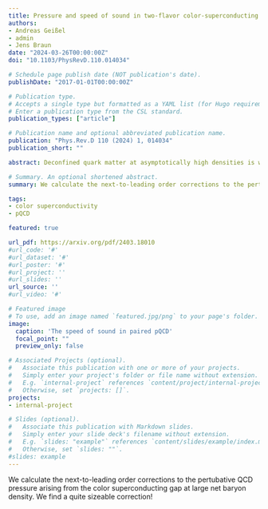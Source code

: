 ```yaml
---
title: Pressure and speed of sound in two-flavor color-superconducting quark matter at next-to-leading order
authors:
- Andreas Geißel
- admin
- Jens Braun
date: "2024-03-26T00:00:00Z"
doi: "10.1103/PhysRevD.110.014034"

# Schedule page publish date (NOT publication's date).
publishDate: "2017-01-01T00:00:00Z"

# Publication type.
# Accepts a single type but formatted as a YAML list (for Hugo requirements).
# Enter a publication type from the CSL standard.
publication_types: ["article"]

# Publication name and optional abbreviated publication name.
publication: "Phys.Rev.D 110 (2024) 1, 014034"
publication_short: ""

abstract: Deconfined quark matter at asymptotically high densities is weakly coupled, due to the asymptotic freedom of quantum chromodynamics. In this weak-coupling regime, bulk thermodynamic properties of quark matter, assuming a trivial ground state, are currently known to partial next-to-next-to-next-to-leading order. However, the ground state at high densities is expected to be a color superconductor, in which the excitation spectrum of (at least some) quarks exhibit a gap with a nonperturbative dependence on the strong coupling. In this work, we calculate the thermodynamic properties of color-superconducting quark matter at high densities and zero temperature at next-to-leading order (NLO) in the coupling in the presence of a finite gap. We work in the limit of two massless quark flavors, which corresponds to deconfined symmetric nuclear matter, and further assume that the gap is small compared to the quark chemical potential. In these limits, we find that the NLO corrections to the pressure and speed of sound are comparable in size to the leading-order effects of the gap, and further increase both quantities above their values for nonsuperconducting quark matter. We also provide a parametrization of the NLO speed of sound to guide phenomenology in the high-density region, and we furthermore comment on whether our findings should be expected to extend to the case of three-flavor quark matter of relevance to neutron stars.

# Summary. An optional shortened abstract.
summary: We calculate the next-to-leading order corrections to the pertubative QCD pressure arising from the color superconducting gap at large net baryon density. We find a quite sizeable correction!

tags:
- color superconductivity
- pQCD

featured: true

url_pdf: https://arxiv.org/pdf/2403.18010
#url_code: '#'
#url_dataset: '#'
#url_poster: '#'
#url_project: ''
#url_slides: ''
url_source: ''
#url_video: '#'

# Featured image
# To use, add an image named `featured.jpg/png` to your page's folder. 
image:
  caption: 'The speed of sound in paired pQCD'
  focal_point: ""
  preview_only: false

# Associated Projects (optional).
#   Associate this publication with one or more of your projects.
#   Simply enter your project's folder or file name without extension.
#   E.g. `internal-project` references `content/project/internal-project/index.md`.
#   Otherwise, set `projects: []`.
projects:
- internal-project

# Slides (optional).
#   Associate this publication with Markdown slides.
#   Simply enter your slide deck's filename without extension.
#   E.g. `slides: "example"` references `content/slides/example/index.md`.
#   Otherwise, set `slides: ""`.
#slides: example
---
```


We calculate the next-to-leading order corrections to the pertubative QCD pressure arising from the color superconducting gap at large net baryon density. We find a quite sizeable correction!


